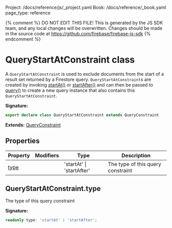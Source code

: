 Project: /docs/reference/js/_project.yaml
Book: /docs/reference/_book.yaml
page_type: reference

{% comment %}
DO NOT EDIT THIS FILE!
This is generated by the JS SDK team, and any local changes will be
overwritten. Changes should be made in the source code at
https://github.com/firebase/firebase-js-sdk
{% endcomment %}

# QueryStartAtConstraint class
A `QueryStartAtConstraint` is used to exclude documents from the start of a result set returned by a Firestore query. `QueryStartAtConstraint`<!-- -->s are created by invoking [startAt()](./firestore_.md#startat) or [startAfter()](./firestore_.md#startafter) and can then be passed to [query()](./firestore_.md#query) to create a new query instance that also contains this `QueryStartAtConstraint`<!-- -->.

<b>Signature:</b>

```typescript
export declare class QueryStartAtConstraint extends QueryConstraint 
```
<b>Extends:</b> [QueryConstraint](./firestore_.queryconstraint.md#queryconstraint_class)

## Properties

|  Property | Modifiers | Type | Description |
|  --- | --- | --- | --- |
|  [type](./firestore_.querystartatconstraint.md#querystartatconstrainttype) |  | 'startAt' \| 'startAfter' | The type of this query constraint |

## QueryStartAtConstraint.type

The type of this query constraint

<b>Signature:</b>

```typescript
readonly type: 'startAt' | 'startAfter';
```
